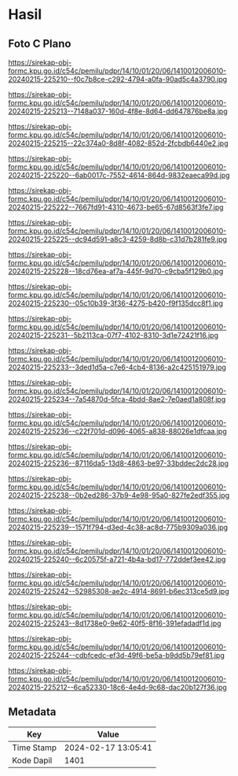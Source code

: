 # Hasil

## Foto C Plano

https://sirekap-obj-formc.kpu.go.id/c54c/pemilu/pdpr/14/10/01/20/06/1410012006010-20240215-225210--f0c7b8ce-c292-4794-a0fa-90ad5c4a3790.jpg

https://sirekap-obj-formc.kpu.go.id/c54c/pemilu/pdpr/14/10/01/20/06/1410012006010-20240215-225213--7148a037-160d-4f8e-8d64-dd647876be8a.jpg

https://sirekap-obj-formc.kpu.go.id/c54c/pemilu/pdpr/14/10/01/20/06/1410012006010-20240215-225215--22c374a0-8d8f-4082-852d-2fcbdb6440e2.jpg

https://sirekap-obj-formc.kpu.go.id/c54c/pemilu/pdpr/14/10/01/20/06/1410012006010-20240215-225220--6ab0017c-7552-4614-864d-9832eaeca99d.jpg

https://sirekap-obj-formc.kpu.go.id/c54c/pemilu/pdpr/14/10/01/20/06/1410012006010-20240215-225222--7667fd91-4310-4673-be65-67d8563f3fe7.jpg

https://sirekap-obj-formc.kpu.go.id/c54c/pemilu/pdpr/14/10/01/20/06/1410012006010-20240215-225225--dc94d591-a8c3-4259-8d8b-c31d7b281fe9.jpg

https://sirekap-obj-formc.kpu.go.id/c54c/pemilu/pdpr/14/10/01/20/06/1410012006010-20240215-225228--18cd76ea-af7a-445f-9d70-c9cba5f129b0.jpg

https://sirekap-obj-formc.kpu.go.id/c54c/pemilu/pdpr/14/10/01/20/06/1410012006010-20240215-225230--05c10b39-3f36-4275-b420-f9f135dcc8f1.jpg

https://sirekap-obj-formc.kpu.go.id/c54c/pemilu/pdpr/14/10/01/20/06/1410012006010-20240215-225231--5b2113ca-07f7-4102-8310-3d1e72421f16.jpg

https://sirekap-obj-formc.kpu.go.id/c54c/pemilu/pdpr/14/10/01/20/06/1410012006010-20240215-225233--3ded1d5a-c7e6-4cb4-8136-a2c425151979.jpg

https://sirekap-obj-formc.kpu.go.id/c54c/pemilu/pdpr/14/10/01/20/06/1410012006010-20240215-225234--7a54870d-5fca-4bdd-8ae2-7e0aed1a808f.jpg

https://sirekap-obj-formc.kpu.go.id/c54c/pemilu/pdpr/14/10/01/20/06/1410012006010-20240215-225236--c22f701d-d096-4065-a838-88026e1dfcaa.jpg

https://sirekap-obj-formc.kpu.go.id/c54c/pemilu/pdpr/14/10/01/20/06/1410012006010-20240215-225236--87116da5-13d8-4863-be97-33bddec2dc28.jpg

https://sirekap-obj-formc.kpu.go.id/c54c/pemilu/pdpr/14/10/01/20/06/1410012006010-20240215-225238--0b2ed286-37b9-4e98-95a0-827fe2edf355.jpg

https://sirekap-obj-formc.kpu.go.id/c54c/pemilu/pdpr/14/10/01/20/06/1410012006010-20240215-225239--1571f794-d3ed-4c38-ac8d-775b9309a036.jpg

https://sirekap-obj-formc.kpu.go.id/c54c/pemilu/pdpr/14/10/01/20/06/1410012006010-20240215-225240--6c20575f-a721-4b4a-bd17-772ddef3ee42.jpg

https://sirekap-obj-formc.kpu.go.id/c54c/pemilu/pdpr/14/10/01/20/06/1410012006010-20240215-225242--52985308-ae2c-4914-8691-b6ec313ce5d9.jpg

https://sirekap-obj-formc.kpu.go.id/c54c/pemilu/pdpr/14/10/01/20/06/1410012006010-20240215-225243--8d1738e0-9e62-40f5-8f16-391efadadf1d.jpg

https://sirekap-obj-formc.kpu.go.id/c54c/pemilu/pdpr/14/10/01/20/06/1410012006010-20240215-225244--cdbfcedc-ef3d-49f6-be5a-b9dd5b79ef81.jpg

https://sirekap-obj-formc.kpu.go.id/c54c/pemilu/pdpr/14/10/01/20/06/1410012006010-20240215-225212--6ca52330-18c6-4e4d-9c68-dac20b127f36.jpg


## Metadata

| Key        | Value               |
| ---------- | ------------------- |
| Time Stamp | 2024-02-17 13:05:41 |
| Kode Dapil | 1401                |



